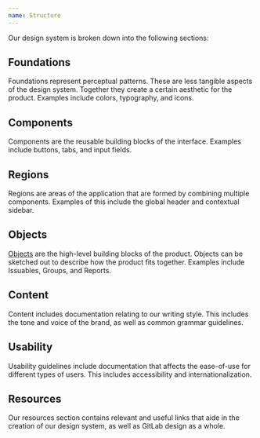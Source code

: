 ```yaml
---
name: Structure
---
```


Our design system is broken down into the following sections:

## Foundations

Foundations represent perceptual patterns. These are less tangible aspects of the design system. Together they create a certain aesthetic for the product. Examples include colors, typography, and icons.

## Components

Components are the reusable building blocks of the interface. Examples include buttons, tabs, and input fields.

## Regions

Regions are areas of the application that are formed by combining multiple components. Examples of this include the global header and contextual sidebar.

## Objects

[Objects](/objects/overview) are the high-level building blocks of the product. Objects can be sketched out to describe how the product fits together. Examples include Issuables, Groups, and Reports.

## Content

Content includes documentation relating to our writing style. This includes the tone and voice of the brand, as well as common grammar guidelines.

## Usability

Usability guidelines include documentation that affects the ease-of-use for different types of users. This includes accessibility and internationalization.

## Resources

Our resources section contains relevant and useful links that aide in the creation of our design system, as well as GitLab design as a whole.
